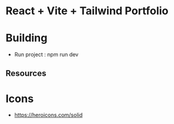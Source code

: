 # React + Vite + Tailwind Portfolio

# Building 
- Run project : npm run dev

## Resources
# Icons
- https://heroicons.com/solid

